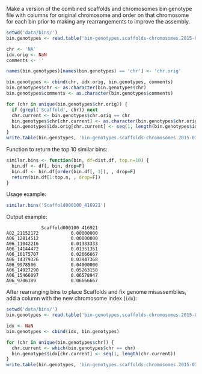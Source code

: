 
Make a version of the combined scaffolds and chromosomes bin genotype file with columns for original chromosome and order on that chromosome for each bin prior to making any rearrangements to improve the assembly.

```r
setwd('data/bins/')
bin.genotypes <- read.table('bin-genotypes.scaffolds-chromosomes.2015-07-13', header=T)

chr <- 'NA'
idx.orig <- NaN
comments <- ''

names(bin.genotypes)[names(bin.genotypes) == 'chr'] <- 'chr.orig'

bin.genotypes <- cbind(chr, idx.orig, bin.genotypes, comments)
bin.genotypes$chr <- as.character(bin.genotypes$chr)
bin.genotypes$comments <- as.character(bin.genotypes$comments)

for (chr in unique(bin.genotypes$chr.orig)) {
  if (grepl('Scaffold', chr)) next
  chr.current <- bin.genotypes$chr.orig == chr
  bin.genotypes$chr[chr.current] <- as.character(bin.genotypes$chr.orig[chr.current])
  bin.genotypes$idx.orig[chr.current] <- seq(1, length(bin.genotypes$idx.orig[chr.current]))
}
write.table(bin.genotypes, 'bin-genotypes.scaffolds-chromosomes.2015-07-13.indexed', quote=F, sep='\t', row.names=F)
```

Function to return the top 10 similar bins:

```r
similar.bins <- function(bin, df=dist.df, top.n=10) {
  bin.df <- df[, bin, drop=F]
  bin.df <- bin.df[order(bin.df[, 1]), , drop=F]
  return(bin.df[1:top.n, , drop=F])
}
```

Usage example:

```r
similar.bins('Scaffold000100_416921')
```

Output example:

                 Scaffold000100_416921
    A02_21152172            0.00000000
    A06_12814512            0.00000000
    A06_11042216            0.01333333
    A06_14144472            0.01351351
    A06_10175707            0.02666667
    A06_14379326            0.03947368
    A06_9978506             0.04000000
    A06_14927290            0.05263158
    A06_15466097            0.06578947
    A06_9706189             0.06666667

After rearranging bins to place Scaffolds and fix genome misassemblies, add a column with the new chromosome index (`idx`):

```r
setwd('data/bins/')
bin.genotypes <- read.table('bin-genotypes.scaffolds-chromosomes.2015-07-13.indexed', header=T, fill=T)

idx <- NaN
bin.genotypes <- cbind(idx, bin.genotypes)

for (chr in unique(bin.genotypes$chr)) {
  chr.current <- which(bin.genotypes$chr == chr)
  bin.genotypes$idx[chr.current] <- seq(1, length(chr.current))
}
write.table(bin.genotypes, 'bin-genotypes.scaffolds-chromosomes.2015-07-13.indexed', quote=F, sep='\t', row.names=F)
```
